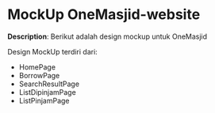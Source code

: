 # MockUp OneMasjid-website

**Description**: Berikut adalah design mockup untuk OneMasjid

Design MockUp terdiri dari:
* HomePage
* BorrowPage
* SearchResultPage
* ListDipinjamPage
* ListPinjamPage
